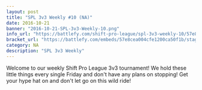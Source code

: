 ```yaml
---
layout: post
title: "SPL 3v3 Weekly #10 (NA)"
date: 2016-10-21
banner: "2016-10-21-SPL-3v3-Weekly-10.png"
info_url: "https://battlefy.com/shift-pro-league/spl-3v3-weekly-10/57e8cea004cfe1200ca50f1b/info"
bracket_url: "https://battlefy.com/embeds/57e8cea004cfe1200ca50f1b/stage/57e8cea004cfe1200ca50f1c"
category: NA
description: "SPL 3v3 Weekly"
---
```


Welcome to our weekly Shift Pro League 3v3 tournament! We hold these little things every single Friday and don't have any plans on stopping! Get your hype hat on and don't let go on this wild ride!

